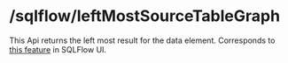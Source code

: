# /sqlflow/leftMostSourceTableGraph

This Api returns the left most result for the data element. Corresponds to [this feature](../../../1.-introduction/ui/schema.md#to-left-most) in SQLFlow UI.&#x20;
